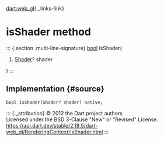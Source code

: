 [dart:web\_gl](../../dart-web_gl/dart-web_gl-library){._links-link}

isShader method
===============

::: {.section .multi-line-signature}
[bool](../../dart-core/bool-class) isShader(

1.  [Shader](../shader-class)? shader

)
:::

Implementation {#source}
--------------

``` {.language-dart data-language="dart"}
bool isShader(Shader? shader) native;
```

::: {._attribution}
© 2012 the Dart project authors\
Licensed under the BSD 3-Clause \"New\" or \"Revised\" License.\
<https://api.dart.dev/stable/2.18.5/dart-web_gl/RenderingContext/isShader.html>
:::
